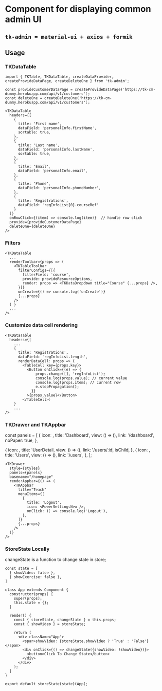 # Component for displaying common admin UI
## `tk-admin = material-ui + axios + formik`
## Usage

### TKDataTable

```
import { TKTable, TKDataTable, createDataProvider, createProvideDataPage, createDeleteOne } from 'tk-admin';

const provideCustomerDataPage = createProvideDataPage('https://tk-cm-dummy.herokuapp.com/api/v1/customers');
const deleteOne = createDeleteOne('https://tk-cm-dummy.herokuapp.com/api/v1/customers');

<TKDataTable
  headers={[
    {
      title: 'First name',
      dataField: 'personalInfo.firstName',
      sortable: true,
    },
    {
      title: 'Last name',
      dataField: 'personalInfo.lastName',
      sortable: true,
    },
    {
      title: 'Email',
      dataField: 'personalInfo.email',
    },
    {
      title: 'Phone',
      dataField: 'personalInfo.phoneNumber',
    },
    {
      title: 'Registrations',
      dataField: 'regInfoList[0].courseRef'
    }
  ]}
  onRowClick={(item) => console.log(item)}  // handle row click
  provide={provideCustomerDataPage}
  deleteOne={deleteOne}
/>
```

### Filters

```
<TKDataTable
  ...
  renderToolbar={props => (
    <TKTableToolbar
      filterConfigs={[{
        filterField: 'course',
        provide: provideResourceOptions,
        render: props => <TKDataDropdown title="Course" {...props} />,
      }]}
      onCreate={() => console.log('onCreate')}
      {...props}
    />
  ) }
  ...
/>
```

### Customize data cell rendering

```
<TKDataTable
  headers={[
    ...
    {
      title: 'Registrations', 
      dataField: 'regInfoList.length',
      renderDataCell: props => (
        <TableCell key={props.key}>
          <Button onClick={(e) => {
              props.change([], 'regInfoList');
              console.log(props.value); // current value
              console.log(props.item); // current row
              e.stopPropagation();
            }}
          >{props.value}</Button>
        </TableCell>)
    }
    ...
/>
```

### TKDrawer and TKAppbar

const panels = [
  {
    icon: <Dashboard />,
    title: 'Dashboard',
    view: () => (<AppBoard />),
    link: '/dashboard',
    noPaper: true,
  },
  <!-- Child need declare before parent -->
  {
    icon: <UserDetail />,
    title: 'UserDetail,
    view: () => (<UserDetail />),
    link: '/users/:id, 
    isChild,
  },
  {
    icon: <Users />,
    title: 'Users',
    view: () => (<Users />),
    link: '/users',
  },
];

```
<TKDrawer
  style={styles}
  panels={panels}
  basename="/homepage"
  renderAppbar={() => (
    <TKAppbar
      title="Teach"
      menuItems={[
        {
          title: 'Logout',
          icon: <PowerSettingsNew />,
          onClick: () => console.log('Logout'),
        },
      ]}
      {...props}
    />
  )}
/>
```

### StoreState Locally
changeState is a function to change state in store;

```
const state = [
  { showVideo: false },
  { showExercise: false },
]

class App extends Component {
  constructor(props) {
    super(props);
    this.state = {};
  }

  render() {
    const { storeState, changeState } = this.props;
    const { showVideo } = storeState;

    return (
      <div className="App">
        <span>showVideo: {storeState.showVideo ? 'True' : 'False'}</span>
        <div onClick={() => changeState({showVideo: !showVideo})}>
          <button>Click To Change State</button>
        </div>
      </div>
    );
  }
}

export default storeState(state)(App);

```